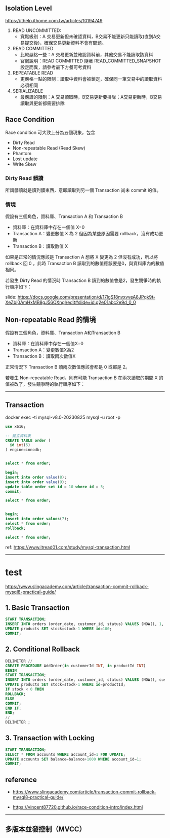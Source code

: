 

## Isolation Level

https://ithelp.ithome.com.tw/articles/10194749


1. READ UNCOMMITTED: 
    - 寬鬆級別：A 交易更新但未確認資料，B交易不能更新只能讀取(直到A交易提交後)，確保交易更新資料不會有問題。
2. READ COMMITTED
    - 比較嚴格一些：A 交易更新並確認資料前，其他交易不能讀取該資料
    - 官網說明：READ COMMITTED 隨著 READ_COMMITTED_SNAPSHOT 設定而異，請參考最下方餐可考資料
3. REPEATABLE READ
    - 更嚴格一點的限制：讀取中資料會被鎖定，確保同一筆交易中的讀取資料必須相同
4. SERIALIZABLE
    - 最嚴謹的限制：A 交易讀取時，B交易更新要排隊；A交易更新時，B交易讀取與更新都需要排隊

## Race Condition

Race condition 可大致上分為五個現象，包含

- Dirty Read
- Non-repeatable Read (Read Skew)
- Phantom
- Lost update
- Write Skew

### Dirty Read 髒讀

所謂髒讀就是讀到髒東西，意即讀取到另一個 Transaction 尚未 commit 的值。

### 情境

假設有三個角色，資料庫、Transaction A 和 Transaction B

- 資料庫：在資料庫中存在一個值 X=0
- Transaction A：變更數值 X 為 2 但因為某些原因需要 rollback，沒有成功更新
- Transaction B：讀取數值 X

如果是正常的情況應該是 Transaction A 想將 X 變更為 2 但沒有成功，所以將 rollback 回 0 ，此時 Transaction B 讀取到的數值應該要是0，與資料庫內的數值相同。

若發生 Dirty Read 的情況時 Transaction B 讀到的數值會是2，發生競爭時的執行順序如下：

slide: https://docs.google.com/presentation/d/17lgS18nvxvveA8JPqk9t-XeZbj0AmHxMB8gJ56OXngI/edit#slide=id.g2e01abc2e9d_0_0




## Non-repeatable Read 的情境

假設有三個角色，資料庫、Transaction A和Transaction B

- 資料庫：在資料庫中存在一個值X=0
- Transaction A：變更數值X為2
- Transaction B：讀取兩次數值X

正常情況下 Transaction B 讀兩次數值應該會都是 0 或都是 2。

若發生 Non-repeatable Read，則有可能 Transaction B 在兩次讀取的期間 X 的值被改了，發生競爭時的執行順序如下：



---

## Transaction

docker exec -ti mysql-v8.0-20230825 mysql -u root -p

```sql
use x616;

-- 建立資料表
CREATE TABLE order (
  id int(5)
) engine=innodb;


select * from order;

begin;
insert into order value(8);
insert into order value(9);
update table order set id = 10 where id = 5;
commit;

select * from order;


begin;
insert into order values(7);
select * from order;
rollback;

select * from order;
```

ref: https://www.itread01.com/study/mysql-transaction.html

---

# test

https://www.slingacademy.com/article/transaction-commit-rollback-mysql8-practical-guide/


## 1. Basic Transaction

```sql
START TRANSACTION; 
INSERT INTO orders (order_date, customer_id, status) VALUES (NOW(), 1, 'Pending'); 
UPDATE products SET stock=stock-1 WHERE id=100;
COMMIT;
```

## 2. Conditional Rollback

```sql
DELIMITER //
CREATE PROCEDURE AddOrder(in customerId INT, in productId INT) 
BEGIN 
START TRANSACTION; 
INSERT INTO orders (order_date, customer_id, status) VALUES (NOW(), customerId, 'Pending'); 
UPDATE products SET stock=stock-1 WHERE id=productId;
IF stock < 0 THEN 
ROLLBACK;
ELSE 
COMMIT; 
END IF;
END;
// 
DELIMITER ;
```

## 3. Transaction with Locking

```sql
START TRANSACTION; 
SELECT * FROM accounts WHERE account_id=1 FOR UPDATE; 
UPDATE accounts SET balance=balance+1000 WHERE account_id=1; 
COMMIT;
```


## reference

- https://www.slingacademy.com/article/transaction-commit-rollback-mysql8-practical-guide/

- https://vincent87720.github.io/race-condition-intro/index.html


---
## 多版本並發控制（MVCC）




